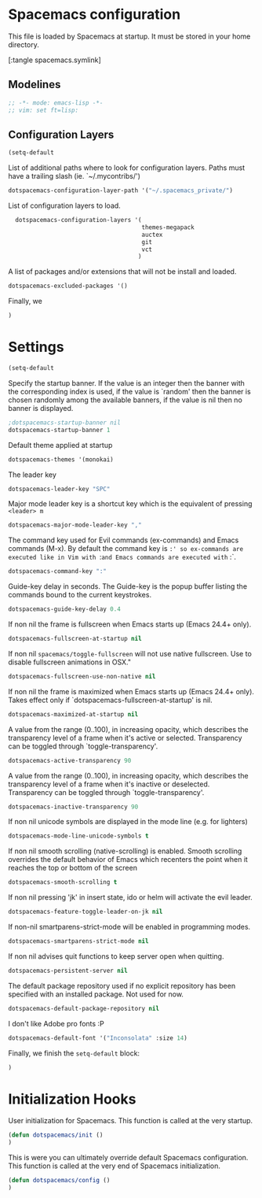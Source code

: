 # Spacemacs configuration
This file is loaded by Spacemacs at startup. It must be stored in your home directory.

[:tangle spacemacs.symlink]

## Modelines
```lisp
;; -*- mode: emacs-lisp -*-
;; vim: set ft=lisp:
```

## Configuration Layers 
```lisp
(setq-default
```

List of additional paths where to look for configuration layers.
Paths must have a trailing slash (ie. `~/.mycontribs/')
```lisp
dotspacemacs-configuration-layer-path '("~/.spacemacs_private/")
```
List of configuration layers to load.
```lisp
  dotspacemacs-configuration-layers '(
                                      themes-megapack
                                      auctex
                                      git
                                      vct
                                     )
```
A list of packages and/or extensions that will not be install and loaded.
```lisp
dotspacemacs-excluded-packages '()
```

Finally, we 
```lisp
)
```

# Settings
```lisp
(setq-default
```

Specify the startup banner. If the value is an integer then the
banner with the corresponding index is used, if the value is `random'
then the banner is chosen randomly among the available banners, if
the value is nil then no banner is displayed.
```lisp
;dotspacemacs-startup-banner nil
dotspacemacs-startup-banner 1
```

Default theme applied at startup
```lisp
dotspacemacs-themes '(monokai)
```

The leader key
```lisp
dotspacemacs-leader-key "SPC"
```

Major mode leader key is a shortcut key which is the equivalent of
pressing `<leader> m`
```lisp
dotspacemacs-major-mode-leader-key ","
```

The command key used for Evil commands (ex-commands) and
Emacs commands (M-x).
By default the command key is `:' so ex-commands are executed like in Vim
with `:` and Emacs commands are executed with `<leader> :`.
```lisp
dotspacemacs-command-key ":"
```

Guide-key delay in seconds. The Guide-key is the popup buffer listing
the commands bound to the current keystrokes.
```lisp
dotspacemacs-guide-key-delay 0.4
```

If non nil the frame is fullscreen when Emacs starts up (Emacs 24.4+ only).
```lisp
dotspacemacs-fullscreen-at-startup nil
```

If non nil `spacemacs/toggle-fullscreen` will not use native fullscreen.
Use to disable fullscreen animations in OSX."
```lisp
dotspacemacs-fullscreen-use-non-native nil
```

If non nil the frame is maximized when Emacs starts up (Emacs 24.4+ only).
Takes effect only if `dotspacemacs-fullscreen-at-startup' is nil.
```lisp
dotspacemacs-maximized-at-startup nil
```

A value from the range (0..100), in increasing opacity, which describes the
transparency level of a frame when it's active or selected. Transparency can
be toggled through `toggle-transparency'.
```lisp
dotspacemacs-active-transparency 90
```

A value from the range (0..100), in increasing opacity, which describes the
transparency level of a frame when it's inactive or deselected. Transparency
can be toggled through `toggle-transparency'.
```lisp
dotspacemacs-inactive-transparency 90
```

If non nil unicode symbols are displayed in the mode line (e.g. for lighters)
```lisp
dotspacemacs-mode-line-unicode-symbols t
```

If non nil smooth scrolling (native-scrolling) is enabled. Smooth scrolling
overrides the default behavior of Emacs which recenters the point when
it reaches the top or bottom of the screen
```lisp
dotspacemacs-smooth-scrolling t
```

If non nil pressing 'jk' in insert state, ido or helm will activate the
evil leader.
```lisp
dotspacemacs-feature-toggle-leader-on-jk nil
```

If non-nil smartparens-strict-mode will be enabled in programming modes.
```lisp
dotspacemacs-smartparens-strict-mode nil
```

If non nil advises quit functions to keep server open when quitting.
```lisp
dotspacemacs-persistent-server nil
```

The default package repository used if no explicit repository has been
specified with an installed package.
Not used for now.
```lisp
dotspacemacs-default-package-repository nil
```

I don't like Adobe pro fonts :P
```lisp
dotspacemacs-default-font '("Inconsolata" :size 14)
```

Finally, we finish the `setq-default` block:
```lisp
)
```

# Initialization Hooks
User initialization for Spacemacs. This function is called at the very startup.
```lisp
(defun dotspacemacs/init ()
)
```

This is were you can ultimately override default Spacemacs configuration.  This function is called at the very end of Spacemacs initialization.
```lisp
(defun dotspacemacs/config ()
)
```
